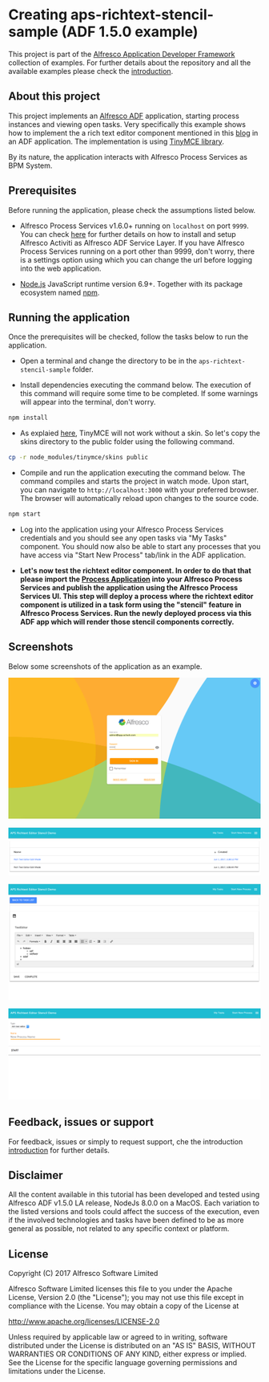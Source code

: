 # Creating aps-richtext-stencil-sample (ADF 1.5.0 example)

This project is part of the [Alfresco Application Developer Framework](https://github.com/Alfresco/alfresco-ng2-components) collection of examples.
For further details about the repository and all the available examples please check the [introduction](https://github.com/Alfresco/adf-examples).

## About this project

This project implements an [Alfresco ADF](https://github.com/Alfresco/alfresco-ng2-components) application, starting process instances and viewing open tasks. Very specifically this example shows how to implement the a rich text editor component mentioned in this [blog](https://community.alfresco.com/community/bpm/blog/2017/05/01/form-stencil-examples-alfresco-process-services-aps) in an ADF application. The implementation is using [TinyMCE library](https://www.tinymce.com/).

By its nature, the application interacts with Alfresco Process Services as BPM System.

## Prerequisites

Before running the application, please check the assumptions listed below.

- Alfresco Process Services v1.6.0+ running on `localhost` on port `9999`. You can check [here](https://community.alfresco.com/docs/DOC-6614-installing-activiti-bpm-as-adf-service-layer) for further details on how to install and setup Alfresco Activiti as Alfresco ADF Service Layer. If you have Alfresco Process Services running on a port other than 9999, don't worry, there is a settings option using which you can change the url before logging into the web application.

- [Node.js](https://nodejs.org) JavaScript runtime version 6.9+. Together with its package ecosystem named [npm](https://www.npmjs.com/).


## Running the application

Once the prerequisites will be checked, follow the tasks below to run the application.

- Open a terminal and change the directory to be in the `aps-richtext-stencil-sample` folder.

- Install dependencies executing the command below. The execution of this command will require some time to be completed. If some warnings will appear into the terminal, don't worry.

```sh
npm install
```

- As explaied [here](https://www.tinymce.com/docs/integrations/angular2/), TinyMCE will not work without a skin. So let's copy the skins directory to the public folder using the following command.

```sh
cp -r node_modules/tinymce/skins public
```

- Compile and run the application executing the command below. The command compiles and starts the project in watch mode. Upon start, you can navigate to `http://localhost:3000` with your preferred browser. The browser will automatically reload upon changes to the source code.

```sh
npm start
```

- Log into the application using your Alfresco Process Services credentials and you should see any open tasks via "My Tasks" component. You should now also be able to start any processes that you have access via "Start New Process" tab/link in the ADF application.

- **Let's now test the richtext editor component. In order to do that that please import the [Process Application](https://github.com/cijujoseph/activiti-examples/blob/master/stencil-samples/tinymce-rich-text-editor/Rich%20Text%20Editor%20App.zip) into your Alfresco Process Services and publish the application using the Alfresco Process Services UI. This step will deploy a process where the richtext editor component is utilized in a task form using the "stencil" feature in Alfresco Process Services. Run the newly deployed process via this ADF app which will render those stencil components correctly.**

## Screenshots

Below some screenshots of the application as an example.

![Login page](public/img/login-page.png)

![My Tasks](public/img/open-task-list.png)

![Task Form With RichText Editor Field](public/img/task-details-with-richtext-editor.png)

![Start Process](public/img/starting-process.png)

## Feedback, issues or support

For feedback, issues or simply to request support, che the introduction [introduction](https://github.com/Alfresco/adf-examples) for further details.

## Disclaimer

All the content available in this tutorial has been developed and tested using Alfresco ADF v1.5.0 LA release, NodeJs 8.0.0 on a MacOS.
Each variation to the listed versions and tools could affect the success of the execution, even if the involved technologies and tasks have been defined to be as more general as possible, not related to any specific context or platform.

## License

Copyright (C) 2017 Alfresco Software Limited

Alfresco Software Limited licenses this file to you under the Apache License, Version 2.0 (the "License"); you may not use this file except in compliance with the License. You may obtain a copy of the License at

 http://www.apache.org/licenses/LICENSE-2.0

Unless required by applicable law or agreed to in writing, software distributed under the License is distributed on an "AS IS" BASIS, WITHOUT WARRANTIES OR CONDITIONS OF ANY KIND, either express or implied. See the License for the specific language governing permissions and limitations under the License.
